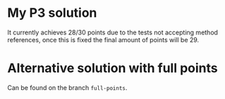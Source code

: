 # My P3 solution

It currently achieves 28/30 points due to the tests not accepting method references, once this is fixed the final amount of points will be 29.

# Alternative solution with full points

Can be found on the branch `full-points`.
